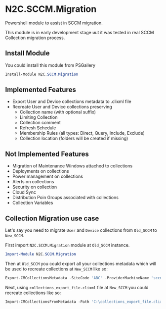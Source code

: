 # N2C.SCCM.Migration

Powershell module to assist in SCCM migration.

This module is in early development stage иut it was tested in real SCCM Collection migration process.

## Install Module

You could install this module from PSGallery

```Powershell
Install-Module N2C.SCCM.Migration
```

## Implemented Features

- Export User and Device collections metadata to .clixml file
- Recreate User and Device collections preserving
  - Collection name (with optional suffix)
  - Limiting Collection
  - Collection comment
  - Refresh Schedule
  - Membership Rules (all types: Direct, Query, Include, Exclude)
  - Collection location (folders will be created if missing)

## Not Implemented Features

- Migration of Maintenance Windows attached to collections
- Deployments on collections
- Power management on collections
- Alerts on collections
- Security on collection
- Cloud Sync
- Distribution Poin Groups associated with collections
- Collection Variables

## Collection Migration use case

Let's say you need to migrate `User` and `Device` collections from `Old_SCCM` to `New_SCCM`.

First import `N2C.SCCM.Migration` module at `Old_SCCM` instance.

```Powershell
Import-Module N2C.SCCM.Migration
```

Then at `Old_SCCM` you could export all your collections metadata which will be used to recreate collections at `New_SCCM` like so:

```Powershell
Export-CMCollectionsMetadata -SiteCode 'ABC' -ProviderMachineName 'sccm_server.domain.com' -Path 'C:\collections_export_file.clixml'
```

Next, using `collections_export_file.clixml` file at `New_SCCM` you could recreate collections like so:

```Powershell
Import-CMCollectionsFromMetadata -Path 'C:\collections_export_file.clixml' -SiteCode 'ABC' -ProviderMachineName 'sccm_server.domain.com'
```
